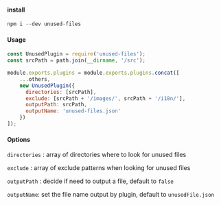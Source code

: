 #### install

```js
npm i --dev unused-files
```

#### Usage

```js
const UnusedPlugin = require('unused-files');
const srcPath = path.join(__dirname, '/src');

module.exports.plugins = module.exports.plugins.concat([
    ...others,
    new UnusedPlugin({
      directories: [srcPath],
      exclude: [srcPath + '/images/', srcPath + '/i18n/'],
      outputPath: srcPath,
      outputName: 'unused-files.json'
    })
]);
```

#### Options

`directories` : array of directories where to look for unused files

`exclude` : array of exclude patterns when looking for unused files

`outputPath` : decide if need to output a file, default to `false`

`outputName`: set the file name output by plugin, default to `unusedFile.json`